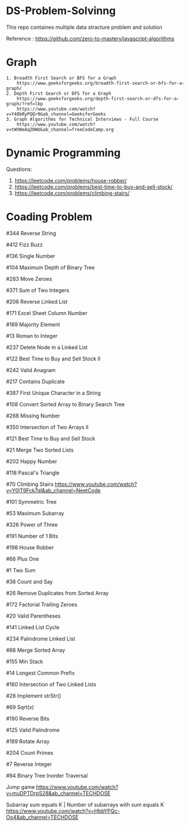 # DS-Problem-Solvinng

This repo containes multiple data stracture problem and solution

Reference :
https://github.com/zero-to-mastery/javascript-algorithms

# Graph
    1. Breadth First Search or BFS for a Graph
        https://www.geeksforgeeks.org/breadth-first-search-or-bfs-for-a-graph/
    2. Depth First Search or DFS for a Graph
        https://www.geeksforgeeks.org/depth-first-search-or-dfs-for-a-graph/?ref=lbp
        https://www.youtube.com/watch?v=Y40bRyPQQr0&ab_channel=GeeksforGeeks
    3. Graph Algorithms for Technical Interviews - Full Course
        https://www.youtube.com/watch?v=tWVWeAqZ0WU&ab_channel=freeCodeCamp.org


# Dynamic Programming
Questions:
1. https://leetcode.com/problems/house-robber/
2. https://leetcode.com/problems/best-time-to-buy-and-sell-stock/
3. https://leetcode.com/problems/climbing-stairs/

# Coading Problem 

#344 Reverse String   

#412 Fizz Buzz    

#136 Single Number    

#104 Maximum Depth of Binary Tree    

#283 Move Zeroes    

#371 Sum of Two Integers    

#206 Reverse Linked List    

#171 Excel Sheet Column Number    

#169 Majority Element    

#13 Roman to Integer    

#237 Delete Node in a Linked List    

#122 Best Time to Buy and Sell Stock II    

#242 Valid Anagram    

#217 Contains Duplicate    

#387 First Unique Character in a String    

#108 Convert Sorted Array to Binary Search Tree    

#268 Missing Number    

#350 Intersection of Two Arrays II    

#121 Best Time to Buy and Sell Stock    

#21 Merge Two Sorted Lists    

#202 Happy Number    

#118 Pascal's Triangle    

#70 Climbing Stairs 
https://www.youtube.com/watch?v=Y0lT9Fck7qI&ab_channel=NeetCode   

#101 Symmetric Tree    

#53 Maximum Subarray    

#326 Power of Three    

#191 Number of 1 Bits    

#198 House Robber    

#66 Plus One    

#1 Two Sum    

#38 Count and Say    

#26 Remove Duplicates from Sorted Array    

#172 Factorial Trailing Zeroes    

#20 Valid Parentheses    

#141 Linked List Cycle    

#234 Palindrome Linked List    

#88 Merge Sorted Array    

#155 Min Stack    

#14 Longest Common Prefix    

#160 Intersection of Two Linked Lists    

#28 Implement strStr()    

#69 Sqrt(x)    

#190 Reverse Bits    

#125 Valid Palindrome    

#189 Rotate Array    

#204 Count Primes    

#7 Reverse Integer    

#94 Binary Tree Inorder Traversal   



Jump game
https://www.youtube.com/watch?v=muDPTDrpS28&ab_channel=TECHDOSE

Subarray sum equals K | Number of subarrays with sum equals K
https://www.youtube.com/watch?v=HbbYPQc-Oo4&ab_channel=TECHDOSE
